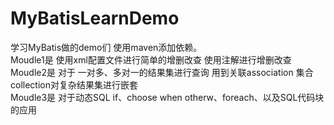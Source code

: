 # MyBatisLearnDemo
学习MyBatis做的demo们
使用maven添加依赖。  
Moudle1是 使用xml配置文件进行简单的增删改查 使用注解进行增删改查  
Moudle2是 对于 一对多、多对一的结果集进行查询  用到关联association 集合collection对复杂结果集进行嵌套  
Moudle3是 对于动态SQL  if、choose when otherw、foreach、以及SQL代码块的应用  
